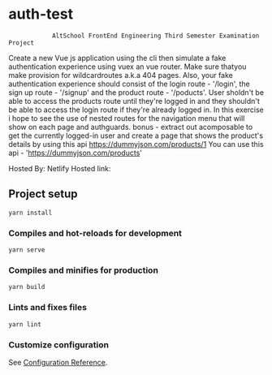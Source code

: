 # auth-test
                AltSchool FrontEnd Engineering Third Semester Examination Project

Create a new Vue js application using the cli then simulate a fake authentication experience using vuex an vue router. Make sure thatyou make provision for wildcardroutes a.k.a 404 pages. Also, your fake authentication experience should consist of the login route - '/login', the sign up route - '/signup' and the product route - '/poducts'. User sholdn't be able to access the products route until they're logged in and they shouldn't be able to access the login route if they're already logged in. In this exercise i hope to see the use of nested routes for the navigation menu that will show on each page and authguards. bonus - extract out acomposable to get the currently logged-in user and create a page that shows the product's details by using this api https://dummyjson.com/products/1 You can use this api - 'https://dummyjson.com/products'

Hosted By: Netlify
Hosted link: 









## Project setup
```
yarn install
```

### Compiles and hot-reloads for development
```
yarn serve
```

### Compiles and minifies for production
```
yarn build
```

### Lints and fixes files
```
yarn lint
```

### Customize configuration
See [Configuration Reference](https://cli.vuejs.org/config/).
